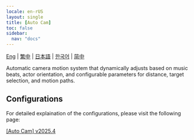 ```yaml
---
locale: en-rUS
layout: single
title: [Auto Cam]
toc: false
sidebar:
  nav: "docs"
---
```

[Eng](/dancexr/features/auto_cam.md) | [繁中](/tw/dancexr/features/auto_cam.md) | [日本語](/jp/dancexr/features/auto_cam.md) | [한국어](/kr/dancexr/features/auto_cam.md) | [简中](/zh/dancexr/features/auto_cam.md)

Automatic camera motion system that dynamically adjusts based on music beats, actor orientation, and configurable parameters for distance, target selection, and motion paths.

## Configurations

For detailed explaination of the configurations, please visit the following page:

[[Auto Cam] v2025.4](/dancexr/menu/2025.4/motion/auto_cam)

